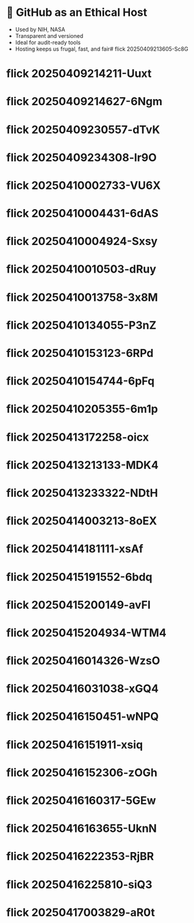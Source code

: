 # 🔧 GitHub as an Ethical Host

- Used by NIH, NASA
- Transparent and versioned
- Ideal for audit-ready tools
- Hosting keeps us frugal, fast, and fair# flick 20250409213605-Sc8G
# flick 20250409214211-Uuxt
# flick 20250409214627-6Ngm
# flick 20250409230557-dTvK
# flick 20250409234308-lr9O
# flick 20250410002733-VU6X
# flick 20250410004431-6dAS
# flick 20250410004924-Sxsy
# flick 20250410010503-dRuy
# flick 20250410013758-3x8M
# flick 20250410134055-P3nZ
# flick 20250410153123-6RPd
# flick 20250410154744-6pFq
# flick 20250410205355-6m1p
# flick 20250413172258-oicx
# flick 20250413213133-MDK4
# flick 20250413233322-NDtH
# flick 20250414003213-8oEX
# flick 20250414181111-xsAf
# flick 20250415191552-6bdq
# flick 20250415200149-avFl
# flick 20250415204934-WTM4
# flick 20250416014326-WzsO
# flick 20250416031038-xGQ4
# flick 20250416150451-wNPQ
# flick 20250416151911-xsiq
# flick 20250416152306-zOGh
# flick 20250416160317-5GEw
# flick 20250416163655-UknN
# flick 20250416222353-RjBR
# flick 20250416225810-siQ3
# flick 20250417003829-aR0t
